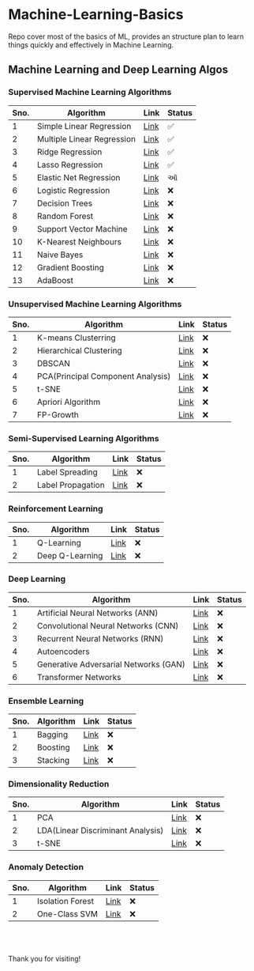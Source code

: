 # Machine-Learning-Basics
Repo cover most of the basics of ML, provides an structure plan to learn things quickly and effectively in Machine Learning.


## Machine Learning and Deep Learning Algos

### Supervised Machine Learning Algorithms
|Sno.|Algorithm|Link|Status|
|---|---|---|---|
|1|Simple Linear Regression|[Link](./Supervised%20Machine%20Learning%20Algos/Supervised%Machine%Learning%Algos/Simple%Linear%Regression.ipynb) |&#x2705;|
|2|Multiple Linear Regression|[Link](./Machine%20Learning%20Algos/Multiple%20Linear%20Regression/Multiple%20Linear%20regression.ipynb)|&#x2705;|
|3|Ridge Regression|[Link](./Machine%20Learning%20Algos/Lasso,Ridge,Elasticnet%20regression/Model%20Training%20with%20EL,%20LR,%20RR.ipynb)|&#x2705;|
|4|Lasso Regression|[Link](./Machine%20Learning%20Algos/Lasso,Ridge,Elasticnet%20regression/Model%20Training%20with%20EL,%20LR,%20RR.ipynb)|&#x2705;|
|5|Elastic Net Regression|[Link](./Machine%20Learning%20Algos/Lasso,Ridge,Elasticnet%20regression/Model%20Training%20with%20EL,%20LR,%20RR.ipynb)|&#2705;|
|6|Logistic Regression|[Link](./Machine%20Learning%20Algos/Logistic%20Regression/Logistic%20Regression%20Implementation.ipynb)|&#x274c;|
|7|Decision Trees|[Link](./Machine%20Learning%20Algos/Decision%20Tree%20Classifier/Descision%20Trees.ipynb)|&#x274c;|
|8|Random Forest|[Link]()|&#x274c;|
|9|Support Vector Machine|[Link]()|&#x274c;|
|10|K-Nearest Neighbours|[Link]()|&#x274c;|
|11|Naive Bayes|[Link]()|&#x274c;|
|12|Gradient Boosting|[Link]()|&#x274c;|
|13|AdaBoost|[Link]()|&#x274c;|

### Unsupervised Machine Learning Algorithms
|Sno.|Algorithm|Link|Status|
|---|---|---|---|
|1|K-means Clusterring|[Link]()|&#x274c;|
|2|Hierarchical Clustering|[Link]()|&#x274c;|
|3|DBSCAN|[Link]()|&#x274c;|
|4|PCA(Principal Component Analysis)|[Link]()|&#x274c;|
|5|t-SNE|[Link]()|&#x274c;|
|6|Apriori Algorithm|[Link]()|&#x274c;|
|7|FP-Growth|[Link]()|&#x274c;|

### Semi-Supervised Learning Algorithms
|Sno.|Algorithm|Link|Status|
|---|---|---|---|
|1|Label Spreading|[Link]()|&#x274c;|
|2|Label Propagation|[Link]()|&#x274c;|

### Reinforcement Learning
|Sno.|Algorithm|Link|Status|
|---|---|---|---|
|1|Q-Learning|[Link]()|&#x274c;|
|2|Deep Q-Learning|[Link]()|&#x274c;|


### Deep Learning
|Sno.|Algorithm|Link|Status|
|---|---|---|---|
|1|Artificial Neural Networks (ANN)|[Link]()|&#x274c;|
|2|Convolutional Neural Networks (CNN)|[Link]()|&#x274c;|
|3|Recurrent Neural Networks (RNN)	|[Link]()|&#x274c;|
|4|Autoencoders |[Link]()|&#x274c;|
|5|Generative Adversarial Networks (GAN)|[Link]()|&#x274c;|
|6|Transformer Networks|[Link]()|&#x274c;|


### Ensemble Learning
|Sno.|Algorithm|Link|Status|
|---|---|---|---|
|1|Bagging|[Link]()|&#x274c;|
|2|Boosting|[Link]()|&#x274c;|
|3|Stacking|[Link]()|&#x274c;|


### Dimensionality Reduction
|Sno.|Algorithm|Link|Status|
|---|---|---|---|
|1|PCA|[Link]()|&#x274c;|
|2|LDA(Linear Discriminant Analysis)|[Link]()|&#x274c;|
|3|t-SNE|[Link]()|&#x274c;|

### Anomaly Detection
|Sno.|Algorithm|Link|Status|
|---|---|---|---|
|1|Isolation Forest|[Link]()|&#x274c;|
|2|One-Class SVM|[Link]()|&#x274c;|



<br><br><br>
Thank you for visiting!
